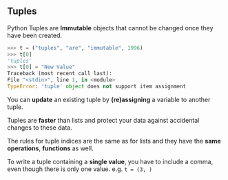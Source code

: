 ## Tuples
Python Tuples are __Immutable__ objects that cannot be changed once
they have been created.
```python
>>> t = ("tuples", "are", "immutable", 1996)
>>> t[0]
'tuples'
>>> t[0] = "New Value"
Traceback (most recent call last):
File "<stdin>", line 1, in <module>
TypeError: 'tuple' object does not support item assignment
```
You can __update__ an existing tuple by __(re)assigning__ a variable to
another tuple.

Tuples are __faster__ than lists and protect your data against
accidental changes to these data.

The rules for tuple indices are the same as for lists and they
have the __same operations__, __functions__ as well.

To write a tuple containing a __single value__, you have to include a
comma, even though there is only one value. e.g. `t = (3, )`
